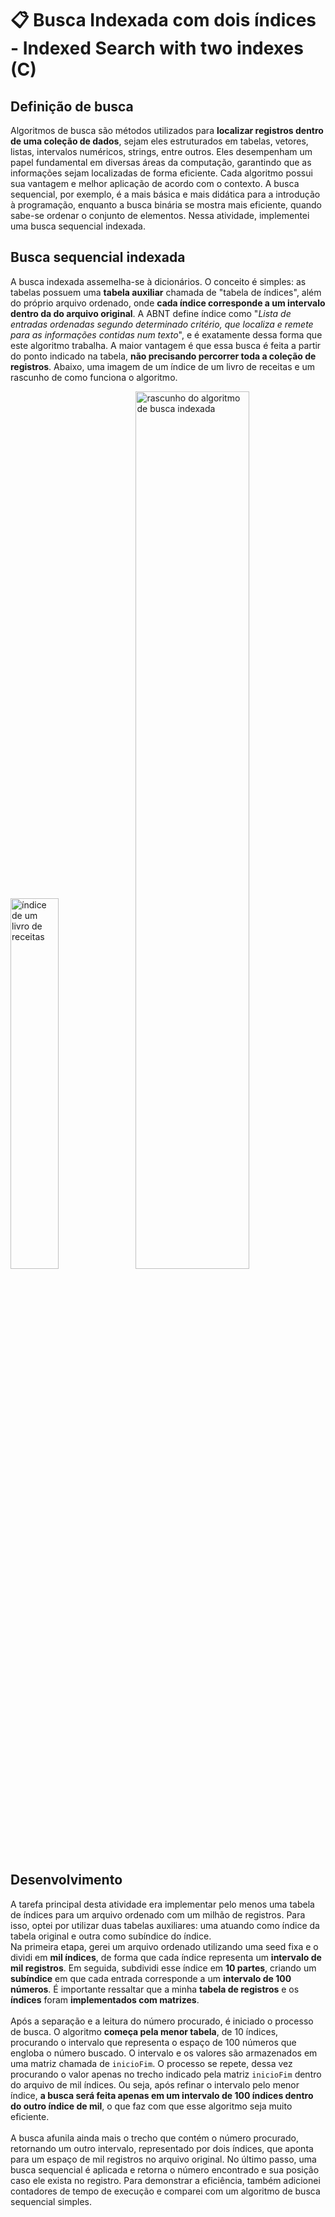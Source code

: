 # 📋 Busca Indexada com dois índices<br>- Indexed Search with two indexes (C)

## Definição de busca
Algoritmos de busca são métodos utilizados para **localizar registros dentro de uma coleção de dados**, sejam eles estruturados em tabelas, vetores, listas, intervalos numéricos, strings, entre outros. Eles desempenham um papel fundamental em diversas áreas da computação, garantindo que as informações sejam localizadas de forma eficiente. Cada algoritmo possui sua vantagem e melhor aplicação de acordo com o contexto. A busca sequencial, por exemplo, é a mais básica e mais didática para a introdução à programação, enquanto a busca binária se mostra mais eficiente, quando sabe-se ordenar o conjunto de elementos. Nessa atividade, implementei uma busca sequencial indexada.

## Busca sequencial indexada
A busca indexada assemelha-se à dicionários. O conceito é simples: as tabelas possuem uma **tabela auxiliar** chamada de "tabela de índices", além do próprio arquivo ordenado, onde **cada índice corresponde a um intervalo dentro da do arquivo original**. A ABNT define índice como "*Lista de entradas ordenadas segundo determinado critério, que localiza e remete para as informações contidas num texto*", e é exatamente dessa forma que este algoritmo trabalha. A maior vantagem é que essa busca é feita a partir do ponto indicado na tabela, **não precisando percorrer toda a coleção de registros**. Abaixo, uma imagem de um índice de um livro de receitas e um rascunho de como funciona o algoritmo.

<img src="https://github.com/user-attachments/assets/d665a92b-7b13-4f8d-8d61-13bf7a3540f1" alt="índice de um livro de receitas" width=39%>
<img src="https://github.com/user-attachments/assets/737535d9-0265-403b-a3c7-bd16dc5d083c" alt="rascunho do algoritmo de busca indexada" width=60%>

## Desenvolvimento 
A tarefa principal desta atividade era implementar pelo menos uma tabela de índices para um arquivo ordenado com um milhão de registros. Para isso, optei por utilizar duas tabelas auxiliares: uma atuando como índice da tabela original e outra como subíndice do índice.
<br>Na primeira etapa, gerei um arquivo ordenado utilizando uma seed fixa e o dividi em **mil índices**, de forma que cada índice representa um **intervalo de mil registros**. Em seguida, subdividi esse índice em **10 partes**, criando um **subíndice** em que cada entrada corresponde a um **intervalo de 100 números**. É importante ressaltar que a minha **tabela de registros** e os **índices** foram **implementados com matrizes**.
<br><br>Após a separação e a leitura do número procurado, é iniciado o processo de busca. O algoritmo **começa pela menor tabela**, de 10 índices, procurando o intervalo que representa o espaço de 100 números que engloba o número buscado. O intervalo e os valores são armazenados em uma matriz chamada de ```inicioFim```. O processo se repete, dessa vez procurando o valor apenas no trecho indicado pela matriz ```inicioFim``` dentro do arquivo de mil índices. Ou seja, após refinar o intervalo pelo menor índice, **a busca será feita apenas em um intervalo de 100 índices dentro do outro índice de mil**, o que faz com que esse algoritmo seja muito eficiente.
<br><br>A busca afunila ainda mais o trecho que contém o número procurado, retornando um outro intervalo, representado por dois índices, que aponta para um espaço de mil registros no arquivo original. No último passo, uma busca sequencial é aplicada e retorna o número encontrado e sua posição caso ele exista no registro. Para demonstrar a eficiência, também adicionei contadores de tempo de execução e comparei com um algoritmo de busca sequencial simples.




